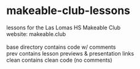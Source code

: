 # makeable-club-lessons
lessons for the Las Lomas HS Makeable Club <br>
website: makeable.club
<br><br>
base directory contains code w/ comments<br>
prev contains lesson previews & presentation links<br>
clean contains clean code (no comments)